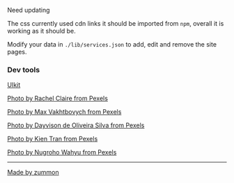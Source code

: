 Need updating

The css currently used cdn links it should be imported from `npm`, overall it is working as it should be.

Modify your data in `./lib/services.json` to add, edit and remove the site pages.

### Dev tools

[UIkit](https://getuikit.com/)

[Photo by Rachel Claire from Pexels](https://www.pexels.com/photo/interior-details-of-modern-bar-with-wooden-furniture-and-arched-wall-5490909/)

[Photo by Max Vakhtbovych from Pexels](https://www.pexels.com/photo/contemporary-apartment-with-cozy-sofa-and-minimalist-furniture-6585764/)

[Photo by Dayvison de Oliveira Silva from Pexels](https://www.pexels.com/photo/cozy-living-room-design-with-comfy-sofa-and-creative-lamp-5696287/)

[Photo by Kien Tran from Pexels](https://www.pexels.com/photo/hotel-house-table-luxury-5814952/)

[Photo by Nugroho Wahyu from Pexels](https://www.pexels.com/photo/brown-wooden-table-with-chair-3097112/)

---

[Made by zummon](https://zummon.page/)
